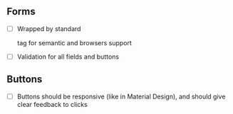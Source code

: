 ## Forms

- [ ] Wrapped by standard <form> tag for semantic and browsers support
- [ ] Validation for all fields and buttons
  
  
## Buttons

- [ ] Buttons should be responsive (like in Material Design), and should give clear feedback to clicks
